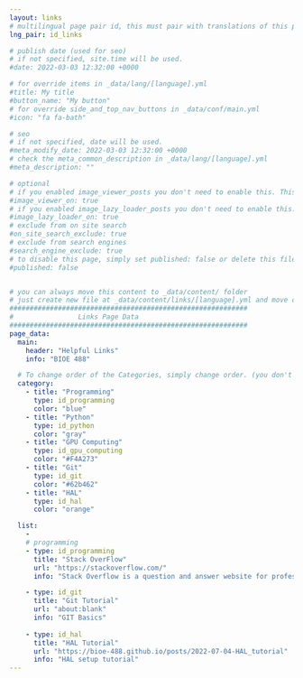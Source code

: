 ```yaml
---
layout: links
# multilingual page pair id, this must pair with translations of this page. (This name must be unique)
lng_pair: id_links

# publish date (used for seo)
# if not specified, site.time will be used.
#date: 2022-03-03 12:32:00 +0000

# for override items in _data/lang/[language].yml
#title: My title
#button_name: "My button"
# for override side_and_top_nav_buttons in _data/conf/main.yml
#icon: "fa fa-bath"

# seo
# if not specified, date will be used.
#meta_modify_date: 2022-03-03 12:32:00 +0000
# check the meta_common_description in _data/lang/[language].yml
#meta_description: ""

# optional
# if you enabled image_viewer_posts you don't need to enable this. This is only if image_viewer_posts = false
#image_viewer_on: true
# if you enabled image_lazy_loader_posts you don't need to enable this. This is only if image_lazy_loader_posts = false
#image_lazy_loader_on: true
# exclude from on site search
#on_site_search_exclude: true
# exclude from search engines
#search_engine_exclude: true
# to disable this page, simply set published: false or delete this file
#published: false


# you can always move this content to _data/content/ folder
# just create new file at _data/content/links/[language].yml and move content below.
###########################################################
#                Links Page Data
###########################################################
page_data:
  main:
    header: "Helpful Links"
    info: "BIOE 488"

  # To change order of the Categories, simply change order. (you don't need to change list order.)
  category:
    - title: "Programming"
      type: id_programming
      color: "blue"
    - title: "Python"
      type: id_python
      color: "gray"
    - title: "GPU Computing"
      type: id_gpu_computing
      color: "#F4A273"
    - title: "Git"
      type: id_git
      color: "#62b462"
    - title: "HAL"
      type: id_hal
      color: "orange"

  list:
    -
    # programming
    - type: id_programming
      title: "Stack OverFlow"
      url: "https://stackoverflow.com/"
      info: "Stack Overflow is a question and answer website for professional and enthusiastic programmers."

    - type: id_git
      title: "Git Tutorial"
      url: "about:blank"
      info: "GIT Basics"
      
    - type: id_hal
      title: "HAL Tutorial"
      url: "https://bioe-488.github.io/posts/2022-07-04-HAL_tutorial"
      info: "HAL setup tutorial"
---
```

